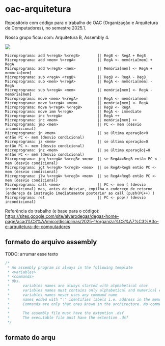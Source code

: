# oac-arquitetura

Repositório com código para o trabalho de OAC (Organização e Arquitetura
de Computadores), no semestre 2025.1.

Nosso grupo ficou com: Arquitetura B, Assembly 4.

![](https://lh6.googleusercontent.com/Oe9nmaltMB7KBEQxLVH1MgslHcKZD38_VLoVhTgtMdqwsPr_8ZGDcA4N2H3y4PFo0WL_bsozBKFFkxMiuhd6wwWFEERfXt_c22xikGjH3n9r2EL0RvPDMwLenphVpHOf5r11tIYD_yd4BXIyHhI-V_WgN-0UaxMHRVa-MhCPfUvO7DdO9Y1P2g=w1280)

```
Microprograma: add %<regA> %<regB>        || RegB <- RegA + RegB
Microprograma: add <mem> %<regA>          || RegA <- memória[mem] + RegA
Microprograma: add %<regA> <mem>          || Memória[mem] <- RegA + memória[mem]
Microprograma: sub <regA> <regB>          || RegB <- RegA - RegB
Microprograma: sub <mem> %<regA>          || RegA <- memória[mem] - RegA
Microprograma: sub %<regA> <mem>          || memória[mem] <- RegA - memória[mem]
Microprograma: move <mem> %<regA>         || RegA <- memória[mem]
Microprograma: move %<regA> <mem>         || memória[mem] <- RegA
Microprograma: move %<regA> %<regB>       || RegB <- RegA
Microprograma: move imm %<regA>           || RegA <- immediate
Microprograma: inc %<regA>                || RegA ++
Microprograma: inc <mem>                  || memória[mem] ++
Microprograma: jmp <mem>                  || PC <- mem (desvio incondicional)
Microprograma: jn <mem>                   || se última operação<0 então PC <- mem (desvio condicional)
Microprograma: jz <mem>                   || se última operação=0 então PC <- mem (desvio condicional)
Microprograma: jnz <mem>                  || se última operação|=0 então PC <- mem (desvio condicional)
Microprograma: jeq %<regA> %<regB> <mem>  || se RegA==RegB então PC <- mem (desvio condicional)
Microprograma: jgt %<regA> %<regB> <mem>  || se RegA>RegB então PC <- mem (desvio condicional)
Microprograma: jlw %<regA> %<regB> <mem>  || se RegA<RegB então PC <- mem (desvio condicional)
Microprograma: call <mem>                 || PC <- mem ( (desvio incondicional) mas, antes de desviar, empilha o endereço de retorno (endereço da instrução imediatamente posterior ao call (push(PC++) )
Microprograma: ret                        || PC <- pop() (desvio incondicional)
```

Referência do trabalho (e base para o código): https://sites.google.com/site/alvarodegas/degas-home-page/acad%C3%AAmico/disciplinas/2025-1/organiza%C3%A7%C3%A3o-e-arquitetura-de-computadores

## formato do arquivo assembly

TODO: arrumar esse texto

```java
/*
 * An assembly program is always in the following template
 * <variables>
 * <commands>
 * Obs.
 * 		variables names are always started with alphabetical char
 * 	 	variables names must contains only alphabetical and numerical chars
 *      variables names never uses any command name
 * 		names ended with ":" identifies labels i.e. address in the memory
 * 		Commands are only that ones known in the architecture. No comments allowed
 *
 * 		The assembly file must have the extention .dsf
 * 		The executable file must have the extention .dxf
 */
```

## formato do arqu
